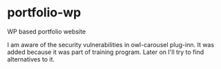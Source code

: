 # portfolio-wp
WP based portfolio website

I am aware of the security vulnerabilities in owl-carousel plug-inn. It was added because it was part of training program. 
Later on I'll try to find alternatives to it.
